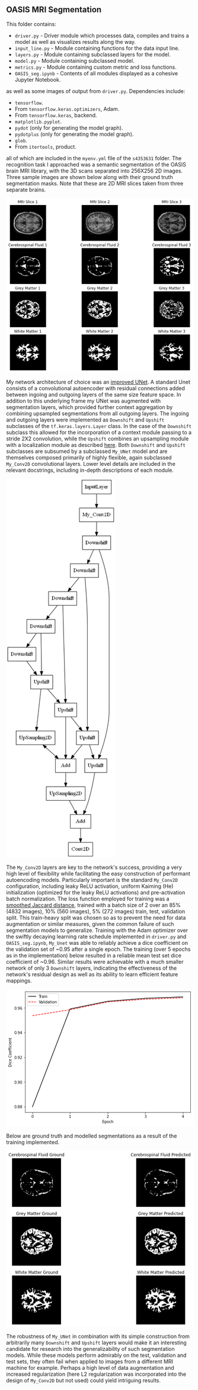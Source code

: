 ## OASIS MRI Segmentation
This folder contains:

* `driver.py` - Driver module which processes data, compiles and trains a model as well as visualizes results
along the way.
* `input_line.py` - Module containing functions for the data input line.
* `layers.py` - Module containing subclassed layers for the model.
* `model.py` - Module containing subclassed model.
* `metrics.py` - Module containing custom metric and loss functions.
* `OASIS_seg.ipynb` - Contents of all modules displayed as a cohesive Jupyter Notebook.

as well as some images of output from `driver.py`. Dependencies include:

* `tensorflow`.
* From `tensorflow.keras.optimizers`, Adam.
* From `tensorflow.keras`, backend.
* `matplotlib.pyplot`.
* `pydot` (only for generating the model graph).
* `pydotplus` (only for generating the model graph).
* `glob`.
* From `itertools`, product.

all of which are included in the `myenv.yml` file of the `s4353631` folder.
The recognition task I approached was a semantic segmentation 
of the OASIS brain MRI library, with the 3D scans separated into 256X256 2D images. Three sample images are shown below 
along with their ground truth segmentation masks. Note that these are 2D MRI slices taken from three separate brains.

![](oasis.png)

My network architecture of choice was an [improved UNet](https://arxiv.org/abs/1802.10508). 
A standard Unet consists of a convolutional autoencoder with residual connections added between ingoing and outgoing 
layers of the same size feature space. In addition to this underlying frame my UNet was augmented with segmentation 
layers, which provided further context aggregation by combining upsampled segmentations from all outgoing layers. 
The ingoing and outgoing layers were implemented as `Downshift` and `Upshift` subclasses of the `tf.keras.layers.Layer` 
class. In the case of the `Downshift` subclass this allowed for the incorporation of a context module passing to a 
stride 2X2 convolution, while the `Upshift` combines an upsampling module with a localization module as described 
[here](https://arxiv.org/abs/1802.10508). Both `Downshift` and `Upshift` subclasses are subsumed by a subclassed 
`My_UNet` model and are themselves composed primarily of highly flexible, again subclassed `My_Conv2D` convolutional 
layers. Lower level details are included in the relevant docstrings, including in-depth descriptions of each module.

![](model.png)

The `My_Conv2D` layers are key to the network's success, providing a very high level of flexibility while facilitating 
the easy construction of performant autoencoding models. Particularly important is the standard `My_Conv2D` configuration, 
including leaky ReLU activation, uniform Kaiming (He) initialization (optimized for the leaky ReLU activations) and 
pre-activation batch normalization. The loss function employed for training was a 
[smoothed Jaccard distance](https://journals.plos.org/ploscompbiol/article/file?type=supplementary&id=info:doi/10.1371/journal.pcbi.1006388.s002), 
trained with a batch size of 2 over an 85% (4832 images), 10% (560 images), 5% (272 images) train, test, validation split. 
This train-heavy split was chosen so as to prevent the need for data augmentation or similar measures, given the common 
failure of such segmentation models to generalize. Training with the Adam optimizer over the swiftly decaying learning rate 
schedule implemented in `driver.py` and `OASIS_seg.ipynb`, `My_Unet` was able to reliably achieve a dice coefficient on the 
validation set of ~0.95 after a single epoch. The training (over 5 epochs as in the implementation) below resulted in a 
reliable mean test set dice coefficient of ~0.96. Similar results were achievable with a much smaller network of only 
3 `Downshift` layers, indicating the effectiveness of the network's residual design as well as its ability to learn efficient 
feature mappings.

![](dice_graph.png)

Below are ground truth and modelled segmentations as a result of the training implemented.

![](ground_vs_pred.png)

The robustness of `My_UNet` in combination with its simple construction from arbitrarily many `Downshift` and `Upshift` layers 
would make it an interesting candidate for research into the generalizability of such segmentation models. While these models 
perform admirably on the test, validation and test sets, they often fail when applied to images from a different MRI machine 
for example. Perhaps a high level of data augmentation and increased regularization (here L2 regularization was incorporated into 
the design of `My_Conv2D` but not used) could yield intriguing results.
